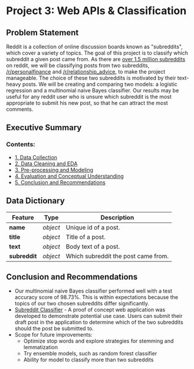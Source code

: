 # Project 3: Web APIs & Classification

## Problem Statement

Reddit is a collection of online discussion boards known as "subreddits", which cover a variety of topics. The goal of this project is to classify which subreddit a given post came from. As there are [over 1.5 million subreddits](http://redditmetrics.com/history) on reddit, we will be classifying posts from two subreddits, [/r/personalfinance](https://www.reddit.com/r/personalfinance/) and [/r/relationship_advice](https://www.reddit.com/r/relationship_advice/), to make the project manageable. The choice of these two subreddits is motivated by their text-heavy posts. We will be creating and comparing two models: a logistic regression and a multinomial naive Bayes classifier. Our results may be useful for any reddit user who is unsure which subreddit is the most appropriate to submit his new post, so that he can attract the most comments.

## Executive Summary

### Contents:
- [1. Data Collection](./code/subreddit_classifier.ipynb#1.-Data-Collection)
- [2. Data Cleaning and EDA](./code/subreddit_classifier.ipynb#2.-Data-Cleaning-and-EDA)
- [3. Pre-processing and Modeling](./code/subreddit_classifier.ipynb#3.-Pre-processing-and-Modeling)
- [4. Evaluation and Conceptual Understanding](./code/subreddit_classifier.ipynb#4.-Evaluation-and-Conceptual-Understanding)
- [5. Conclusion and Recommendations](./code/subreddit_classifier.ipynb#5.-Conclusion-and-Recommendations)

## Data Dictionary

Feature|Type|Description
---|---|---
**name**|_object_|Unique id of a post.
**title**|_object_|Title of a post.
**text**|_object_|Body text of a post.
**subreddit**|_object_|Which subreddit the post came from.

## Conclusion and Recommendations

- Our multinomial naive Bayes classifier performed well with a test accuracy score of 98.73%. This is within expectations because the topics of our two chosen subreddits differ significantly.
- [Subreddit Classifier](https://obscure-depths-90491.herokuapp.com/) - A proof of concept web application was developed to demonstrate potential use case. Users can submit their draft post in the application to determine which of the two subreddits should the post be submitted to.
- Scope for future improvements:
    - Optimize stop words and explore strategies for stemming and lemmatization
    - Try ensemble models, such as random forest classifier
    - Ability for model to classify more than two subreddits
